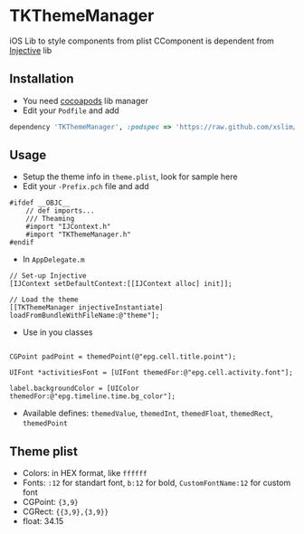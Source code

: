 TKThemeManager
==============

iOS Lib to style components from plist
CComponent is dependent from [Injective](https://github.com/farcaller/Injective) lib

## Installation
* You need [cocoapods](http://cocoapods.org) lib manager
* Edit your `Podfile` and add

```ruby
dependency 'TKThemeManager', :podspec => 'https://raw.github.com/xslim/TKThemeManager/master/TKThemeManager.podspec'
```

## Usage
* Setup the theme info in `theme.plist`, look for sample here
* Edit your `-Prefix.pch` file and add

```obj-c
#ifdef __OBJC__
    // def imports...
    /// Theaming
    #import "IJContext.h"
    #import "TKThemeManager.h"
#endif
```

* In `AppDelegate.m`

```obj-c
// Set-up Injective
[IJContext setDefaultContext:[[IJContext alloc] init]];

// Load the theme
[[TKThemeManager injectiveInstantiate] loadFromBundleWithFileName:@"theme"];
```

* Use in you classes

```obj-c

CGPoint padPoint = themedPoint(@"epg.cell.title.point");

UIFont *activitiesFont = [UIFont themedFor:@"epg.cell.activity.font"];

label.backgroundColor = [UIColor themedFor:@"epg.timeline.time.bg_color"];

``` 

* Available defines: `themedValue`, `themedInt`, `themedFloat`, `themedRect`, `themedPoint`

## Theme plist 
* Colors: in HEX format, like `ffffff`
* Fonts: `:12` for standart font, `b:12` for bold, `CustomFontName:12` for custom font
* CGPoint: `{3,9}`
* CGRect: `{{3,9},{3,9}}`
* float: 34.15

